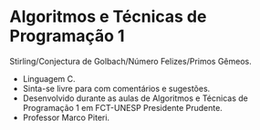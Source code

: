 # Algoritmos e Técnicas de Programação 1
 Stirling/Conjectura de Golbach/Número Felizes/Primos Gêmeos.
 
* Linguagem C.
* Sinta-se livre para com comentários e sugestões.
* Desenvolvido durante as aulas de Algoritmos e Técnicas de Programação 1 em FCT-UNESP Presidente Prudente.
* Professor Marco Piteri.
